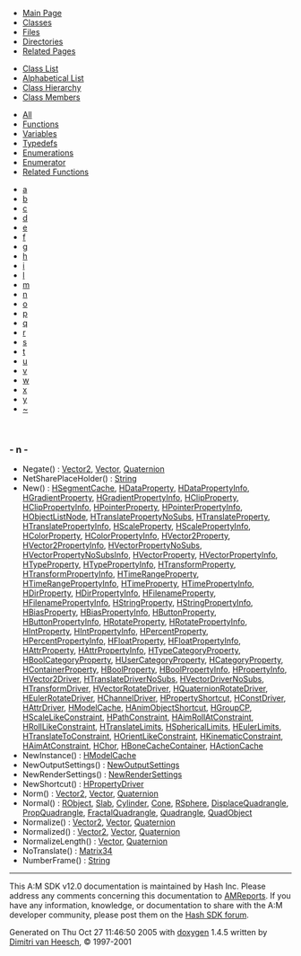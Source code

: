 <div class="tabs">

- [Main Page](index.md)
- <span id="current">[Classes](annotated.md)</span>
- [Files](files.md)
- [Directories](dirs.md)
- [Related Pages](pages.md)

</div>

<div class="tabs">

- [Class List](annotated.md)
- [Alphabetical List](classes.md)
- [Class Hierarchy](hierarchy.md)
- <span id="current">[Class Members](functions.md)</span>

</div>

<div class="tabs">

- [All](functions.md)
- <span id="current">[Functions](functions_func.md)</span>
- [Variables](functions_vars.md)
- [Typedefs](functions_type.md)
- [Enumerations](functions_enum.md)
- [Enumerator](functions_eval.md)
- [Related Functions](functions_rela.md)

</div>

<div class="tabs">

- [a](functions_func.md#index_a)
- [b](functions_func_0x62.md#index_b)
- [c](functions_func_0x63.md#index_c)
- [d](functions_func_0x64.md#index_d)
- [e](functions_func_0x65.md#index_e)
- [f](functions_func_0x66.md#index_f)
- [g](functions_func_0x67.md#index_g)
- [h](functions_func_0x68.md#index_h)
- [i](functions_func_0x69.md#index_i)
- [l](functions_func_0x6c.md#index_l)
- [m](functions_func_0x6d.md#index_m)
- <span id="current">[n](functions_func_0x6e.md#index_n)</span>
- [o](functions_func_0x6f.md#index_o)
- [p](functions_func_0x70.md#index_p)
- [q](functions_func_0x71.md#index_q)
- [r](functions_func_0x72.md#index_r)
- [s](functions_func_0x73.md#index_s)
- [t](functions_func_0x74.md#index_t)
- [u](functions_func_0x75.md#index_u)
- [v](functions_func_0x76.md#index_v)
- [w](functions_func_0x77.md#index_w)
- [x](functions_func_0x78.md#index_x)
- [y](functions_func_0x79.md#index_y)
- [~](functions_func_0x7e.md#index_~)

</div>

 

### <span id="index_n" class="anchor">- n -</span>

- Negate() : <a href="classVector2.md#6e25da1727225ae8c4b502400eddc36c" class="el">Vector2</a>, <a href="classVector.md#501ef41cbae624e66dc2b6dfe89f38ff" class="el">Vector</a>, <a href="classQuaternion.md#501ef41cbae624e66dc2b6dfe89f38ff" class="el">Quaternion</a>
- NetSharePlaceHolder() : <a href="classString.md#611b10e8392abe482e480bc63df631a5" class="el">String</a>
- New() : <a href="classHSegmentCache.md#8f09d830f6964929b9b2b5681b7f5b8a" class="el">HSegmentCache</a>, <a href="classHDataProperty.md#859474888945fe4f540e0f407c2eb995" class="el">HDataProperty</a>, <a href="classHDataPropertyInfo.md#3184c8fe6d6f9a3b2284ddcadfd1424f" class="el">HDataPropertyInfo</a>, <a href="classHGradientProperty.md#40c15e53148cd64cbcf43e9bd0d63b9a" class="el">HGradientProperty</a>, <a href="classHGradientPropertyInfo.md#3184c8fe6d6f9a3b2284ddcadfd1424f" class="el">HGradientPropertyInfo</a>, <a href="classHClipProperty.md#1729ddaa8ad04ecce9458dbcadca27a4" class="el">HClipProperty</a>, <a href="classHClipPropertyInfo.md#3184c8fe6d6f9a3b2284ddcadfd1424f" class="el">HClipPropertyInfo</a>, <a href="classHPointerProperty.md#ea68603894a0527f469bf45ab72096e2" class="el">HPointerProperty</a>, <a href="classHPointerPropertyInfo.md#3184c8fe6d6f9a3b2284ddcadfd1424f" class="el">HPointerPropertyInfo</a>, <a href="classHObjectListNode.md#ef0b03f2e01ab3920725f2efcda8e4de" class="el">HObjectListNode</a>, <a href="classHTranslatePropertyNoSubs.md#d432b318a20c36699faadbf6f4c12359" class="el">HTranslatePropertyNoSubs</a>, <a href="classHTranslateProperty.md#d432b318a20c36699faadbf6f4c12359" class="el">HTranslateProperty</a>, <a href="classHTranslatePropertyInfo.md#3184c8fe6d6f9a3b2284ddcadfd1424f" class="el">HTranslatePropertyInfo</a>, <a href="classHScaleProperty.md#e1a2ed5552950d66a598623ffea621d4" class="el">HScaleProperty</a>, <a href="classHScalePropertyInfo.md#3184c8fe6d6f9a3b2284ddcadfd1424f" class="el">HScalePropertyInfo</a>, <a href="classHColorProperty.md#4ad1b5cffc0d55d63d862ee92424777e" class="el">HColorProperty</a>, <a href="classHColorPropertyInfo.md#3184c8fe6d6f9a3b2284ddcadfd1424f" class="el">HColorPropertyInfo</a>, <a href="classHVector2Property.md#0f264300943732c4c3ffec6aa283c23a" class="el">HVector2Property</a>, <a href="classHVector2PropertyInfo.md#3184c8fe6d6f9a3b2284ddcadfd1424f" class="el">HVector2PropertyInfo</a>, <a href="classHVectorPropertyNoSubs.md#ab9535717ea5e6a8fa3dae8ba50c3e0f" class="el">HVectorPropertyNoSubs</a>, <a href="classHVectorPropertyNoSubsInfo.md#3184c8fe6d6f9a3b2284ddcadfd1424f" class="el">HVectorPropertyNoSubsInfo</a>, <a href="classHVectorProperty.md#eeac1f7545622abba008663e22bbfb9f" class="el">HVectorProperty</a>, <a href="classHVectorPropertyInfo.md#3184c8fe6d6f9a3b2284ddcadfd1424f" class="el">HVectorPropertyInfo</a>, <a href="classHTypeProperty.md#c6bd8097f77e4fb8ba2cb4df27c9d6a4" class="el">HTypeProperty</a>, <a href="classHTypePropertyInfo.md#7a0161121f59aa7875878d2e0d61f0f8" class="el">HTypePropertyInfo</a>, <a href="classHTransformProperty.md#d0a2c36897f77466518404e2c356d64d" class="el">HTransformProperty</a>, <a href="classHTransformPropertyInfo.md#3184c8fe6d6f9a3b2284ddcadfd1424f" class="el">HTransformPropertyInfo</a>, <a href="classHTimeRangeProperty.md#9f064b958dfb1389d849a70f8efe793b" class="el">HTimeRangeProperty</a>, <a href="classHTimeRangePropertyInfo.md#3184c8fe6d6f9a3b2284ddcadfd1424f" class="el">HTimeRangePropertyInfo</a>, <a href="classHTimeProperty.md#8b17eacf944cc412f37c71992962fce6" class="el">HTimeProperty</a>, <a href="classHTimePropertyInfo.md#3184c8fe6d6f9a3b2284ddcadfd1424f" class="el">HTimePropertyInfo</a>, <a href="classHDirProperty.md#e0002b6cf16d6f7be3c007145a90e2d7" class="el">HDirProperty</a>, <a href="classHDirPropertyInfo.md#3184c8fe6d6f9a3b2284ddcadfd1424f" class="el">HDirPropertyInfo</a>, <a href="classHFilenameProperty.md#1425c3544c994167d6ad5ee9a7c1ebe9" class="el">HFilenameProperty</a>, <a href="classHFilenamePropertyInfo.md#3184c8fe6d6f9a3b2284ddcadfd1424f" class="el">HFilenamePropertyInfo</a>, <a href="classHStringProperty.md#4aaa3d82b75b037165477473aac5f0cf" class="el">HStringProperty</a>, <a href="classHStringPropertyInfo.md#3184c8fe6d6f9a3b2284ddcadfd1424f" class="el">HStringPropertyInfo</a>, <a href="classHBiasProperty.md#07a99bcc031eba110a5807c370f1c851" class="el">HBiasProperty</a>, <a href="classHBiasPropertyInfo.md#3184c8fe6d6f9a3b2284ddcadfd1424f" class="el">HBiasPropertyInfo</a>, <a href="classHButtonProperty.md#d0ccb8aead3cdab43ffea080763285a9" class="el">HButtonProperty</a>, <a href="classHButtonPropertyInfo.md#3184c8fe6d6f9a3b2284ddcadfd1424f" class="el">HButtonPropertyInfo</a>, <a href="classHRotateProperty.md#b356e73a15945fe03597a00205d57b00" class="el">HRotateProperty</a>, <a href="classHRotatePropertyInfo.md#3184c8fe6d6f9a3b2284ddcadfd1424f" class="el">HRotatePropertyInfo</a>, <a href="classHIntProperty.md#898f08d1b442444eb56925a909eacf22" class="el">HIntProperty</a>, <a href="classHIntPropertyInfo.md#3184c8fe6d6f9a3b2284ddcadfd1424f" class="el">HIntPropertyInfo</a>, <a href="classHPercentProperty.md#be2ea1cddec7e84cce679848921b3f52" class="el">HPercentProperty</a>, <a href="classHPercentPropertyInfo.md#3184c8fe6d6f9a3b2284ddcadfd1424f" class="el">HPercentPropertyInfo</a>, <a href="classHFloatProperty.md#4c714811151b4fcb133256d65509a450" class="el">HFloatProperty</a>, <a href="classHFloatPropertyInfo.md#3184c8fe6d6f9a3b2284ddcadfd1424f" class="el">HFloatPropertyInfo</a>, <a href="classHAttrProperty.md#3d9cbd41ce5e98d53ee169d9547259d7" class="el">HAttrProperty</a>, <a href="classHAttrPropertyInfo.md#3184c8fe6d6f9a3b2284ddcadfd1424f" class="el">HAttrPropertyInfo</a>, <a href="classHTypeCategoryProperty.md#c6bd8097f77e4fb8ba2cb4df27c9d6a4" class="el">HTypeCategoryProperty</a>, <a href="classHBoolCategoryProperty.md#3b67be77761400df535b4981bd39fdc3" class="el">HBoolCategoryProperty</a>, <a href="classHUserCategoryProperty.md#3d9cbd41ce5e98d53ee169d9547259d7" class="el">HUserCategoryProperty</a>, <a href="classHCategoryProperty.md#5d97edce62d064870e238bb938a6450e" class="el">HCategoryProperty</a>, <a href="classHContainerProperty.md#5d97edce62d064870e238bb938a6450e" class="el">HContainerProperty</a>, <a href="classHBoolProperty.md#3b67be77761400df535b4981bd39fdc3" class="el">HBoolProperty</a>, <a href="classHBoolPropertyInfo.md#3184c8fe6d6f9a3b2284ddcadfd1424f" class="el">HBoolPropertyInfo</a>, <a href="classHPropertyInfo.md#3184c8fe6d6f9a3b2284ddcadfd1424f" class="el">HPropertyInfo</a>, <a href="classHVector2Driver.md#a2620be04bc6a915b93a20e51f6567d2" class="el">HVector2Driver</a>, <a href="classHTranslateDriverNoSubs.md#a2620be04bc6a915b93a20e51f6567d2" class="el">HTranslateDriverNoSubs</a>, <a href="classHVectorDriverNoSubs.md#a2620be04bc6a915b93a20e51f6567d2" class="el">HVectorDriverNoSubs</a>, <a href="classHTransformDriver.md#a2620be04bc6a915b93a20e51f6567d2" class="el">HTransformDriver</a>, <a href="classHVectorRotateDriver.md#a2620be04bc6a915b93a20e51f6567d2" class="el">HVectorRotateDriver</a>, <a href="classHQuaternionRotateDriver.md#a2620be04bc6a915b93a20e51f6567d2" class="el">HQuaternionRotateDriver</a>, <a href="classHEulerRotateDriver.md#a2620be04bc6a915b93a20e51f6567d2" class="el">HEulerRotateDriver</a>, <a href="classHChannelDriver.md#a2620be04bc6a915b93a20e51f6567d2" class="el">HChannelDriver</a>, <a href="classHPropertyShortcut.md#a2620be04bc6a915b93a20e51f6567d2" class="el">HPropertyShortcut</a>, <a href="classHConstDriver.md#a2620be04bc6a915b93a20e51f6567d2" class="el">HConstDriver</a>, <a href="classHAttrDriver.md#a2620be04bc6a915b93a20e51f6567d2" class="el">HAttrDriver</a>, <a href="classHModelCache.md#390eb24b93794a767462e20175f3f444" class="el">HModelCache</a>, <a href="classHAnimObjectShortcut.md#50344a12420b916de68f0b55bbaa8492" class="el">HAnimObjectShortcut</a>, <a href="classHGroupCP.md#3d9cbd41ce5e98d53ee169d9547259d7" class="el">HGroupCP</a>, <a href="classHScaleLikeConstraint.md#3d9cbd41ce5e98d53ee169d9547259d7" class="el">HScaleLikeConstraint</a>, <a href="classHPathConstraint.md#3d9cbd41ce5e98d53ee169d9547259d7" class="el">HPathConstraint</a>, <a href="classHAimRollAtConstraint.md#3d9cbd41ce5e98d53ee169d9547259d7" class="el">HAimRollAtConstraint</a>, <a href="classHRollLikeConstraint.md#3d9cbd41ce5e98d53ee169d9547259d7" class="el">HRollLikeConstraint</a>, <a href="classHTranslateLimits.md#3d9cbd41ce5e98d53ee169d9547259d7" class="el">HTranslateLimits</a>, <a href="classHSphericalLimits.md#3d9cbd41ce5e98d53ee169d9547259d7" class="el">HSphericalLimits</a>, <a href="classHEulerLimits.md#3d9cbd41ce5e98d53ee169d9547259d7" class="el">HEulerLimits</a>, <a href="classHTranslateToConstraint.md#3d9cbd41ce5e98d53ee169d9547259d7" class="el">HTranslateToConstraint</a>, <a href="classHOrientLikeConstraint.md#3d9cbd41ce5e98d53ee169d9547259d7" class="el">HOrientLikeConstraint</a>, <a href="classHKinematicConstraint.md#3d9cbd41ce5e98d53ee169d9547259d7" class="el">HKinematicConstraint</a>, <a href="classHAimAtConstraint.md#3d9cbd41ce5e98d53ee169d9547259d7" class="el">HAimAtConstraint</a>, <a href="classHChor.md#3d9cbd41ce5e98d53ee169d9547259d7" class="el">HChor</a>, <a href="classHBoneCacheContainer.md#3d9cbd41ce5e98d53ee169d9547259d7" class="el">HBoneCacheContainer</a>, <a href="classHActionCache.md#09f5bb519160b476fad073fd650d50ad" class="el">HActionCache</a>
- NewInstance() : <a href="classHModelCache.md#5ae587b117fac3011b74cdcf10606bdd" class="el">HModelCache</a>
- NewOutputSettings() : <a href="classNewOutputSettings.md#338af8939297092b8317d8adbbaa2871" class="el">NewOutputSettings</a>
- NewRenderSettings() : <a href="classNewRenderSettings.md#a87a50db2c28abeae51334d425ecf199" class="el">NewRenderSettings</a>
- NewShortcut() : <a href="classHPropertyDriver.md#36284b3ed7f982f4500f96aef1091055" class="el">HPropertyDriver</a>
- Norm() : <a href="classVector2.md#f227e3de1ac12ade4ca53f700045fb5a" class="el">Vector2</a>, <a href="classVector.md#f8b9d487e9da8e62e85a4d0019c73c0a" class="el">Vector</a>, <a href="classQuaternion.md#f227e3de1ac12ade4ca53f700045fb5a" class="el">Quaternion</a>
- Normal() : <a href="classRObject.md#8a11f22291743884b9331d9cb58e455e" class="el">RObject</a>, <a href="classSlab.md#8a11f22291743884b9331d9cb58e455e" class="el">Slab</a>, <a href="classCylinder.md#8a11f22291743884b9331d9cb58e455e" class="el">Cylinder</a>, <a href="classCone.md#8a11f22291743884b9331d9cb58e455e" class="el">Cone</a>, <a href="classRSphere.md#8a11f22291743884b9331d9cb58e455e" class="el">RSphere</a>, <a href="classDisplaceQuadrangle.md#8a11f22291743884b9331d9cb58e455e" class="el">DisplaceQuadrangle</a>, <a href="classPropQuadrangle.md#8a11f22291743884b9331d9cb58e455e" class="el">PropQuadrangle</a>, <a href="classFractalQuadrangle.md#8a11f22291743884b9331d9cb58e455e" class="el">FractalQuadrangle</a>, <a href="classQuadrangle.md#8a11f22291743884b9331d9cb58e455e" class="el">Quadrangle</a>, <a href="classQuadObject.md#d4db60536569ed9a39b2a82c7cba5024" class="el">QuadObject</a>
- Normalize() : <a href="classVector2.md#a1bfc4d0824ba8647f770a929c13e4d1" class="el">Vector2</a>, <a href="classVector.md#167b1c859984f40a2dd06fb90ffa02dd" class="el">Vector</a>, <a href="classQuaternion.md#a1bfc4d0824ba8647f770a929c13e4d1" class="el">Quaternion</a>
- Normalized() : <a href="classVector2.md#bd373bc3c3b4668a605503e54777902e" class="el">Vector2</a>, <a href="classVector.md#b987e0701be95f48760798954d5c2554" class="el">Vector</a>, <a href="classQuaternion.md#bd373bc3c3b4668a605503e54777902e" class="el">Quaternion</a>
- NormalizeLength() : <a href="classVector.md#6a5aefd58b4881253e4e0563c2984e0f" class="el">Vector</a>, <a href="classQuaternion.md#6a5aefd58b4881253e4e0563c2984e0f" class="el">Quaternion</a>
- NoTranslate() : <a href="classMatrix34.md#2b1748712a605cdea8efd63a19fcc239" class="el">Matrix34</a>
- NumberFrame() : <a href="classString.md#c00ce29296db6afbaf30901df72dcbf8" class="el">String</a>

------------------------------------------------------------------------

<span class="small">This A:M SDK v12.0 documentation is maintained by Hash Inc. Please address any comments concerning this documentation to [AMReports](http://www.hash.com/reports). If you have any information, knowledge, or documentation to share with the A:M developer community, please post them on the [Hash SDK forum](http://www.hash.com/forums/index.php?showforum=11).</span>

Generated on Thu Oct 27 11:46:50 2005 with [<span class="image placeholder" original-image-src="doxygen.png" original-image-title="" height="45" width="100" align="middle" border="0">doxygen</span>](http://www.doxygen.org/index.html) 1.4.5 written by [Dimitri van Heesch](mailto:dimitri@stack.nl), © 1997-2001
